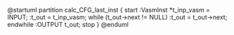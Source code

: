 @startuml
partition calc_CFG_last_inst {
    start
    :VasmInst *t_inp_vasm = INPUT;
    :t_out = t_inp_vasm;
    while (t_out->next != NULL)
        :t_out = t_out->next;
    endwhile
    :OUTPUT t_out;
    stop
}
@enduml
